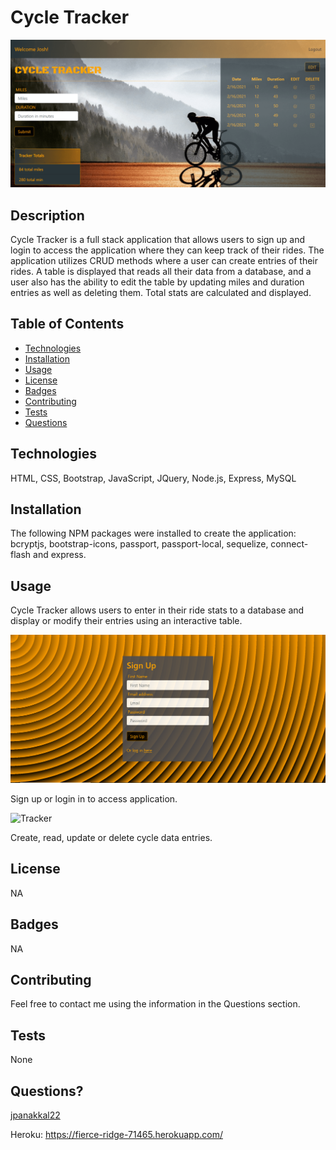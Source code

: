 # Cycle Tracker

![Cycle Tracker](/public/assets/Tracker.PNG)

## Description
Cycle Tracker is a full stack application that allows users to sign up and login to access the application where they can keep track of their rides. The application utilizes CRUD methods where a user can create entries of their rides. A table is displayed that reads all their data from a database, and a user also has the ability to edit the table by updating miles and duration entries as well as deleting them. Total stats are calculated and displayed. 

## Table of Contents

* [Technologies](#technologies)
* [Installation](#installation)
* [Usage](#usage)
* [License](#license)
* [Badges](#badges)
* [Contributing](#contributing)
* [Tests](#tests)
* [Questions](#questions)

## Technologies
HTML, CSS, Bootstrap, JavaScript, JQuery, Node.js, Express, MySQL

## Installation
The following NPM packages were installed to create the application: bcryptjs, bootstrap-icons, passport, passport-local, sequelize, connect-flash and express. 

## Usage
Cycle Tracker allows users to enter in their ride stats to a database and display or modify their entries using an interactive table. 

![SignUp](/public/assets/SignUp.PNG)

Sign up or login in to access application.


![Tracker](/public/assets/CycleTracker1.gif)

Create, read, update or delete cycle data entries.

## License
NA

## Badges
NA
## Contributing 
Feel free to contact me using the information in the Questions section.

## Tests
None

## Questions?
[jpanakkal22](https://github.com/jpanakkal22)

Heroku: https://fierce-ridge-71465.herokuapp.com/





